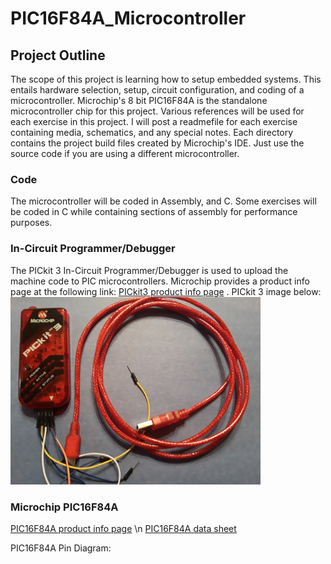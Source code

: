 # PIC16F84A_Microcontroller

## Project Outline

 The scope of this project is learning how to setup embedded systems.  This entails hardware selection, setup, 
 circuit configuration, and coding of a microcontroller.  Microchip's 8 bit PIC16F84A is the standalone microcontroller 
 chip for this project.  Various references will be used for each exercise in this project.  I will post a readmefile 
 for each exercise containing media, schematics, and any special notes.  Each directory contains the project build files 
 created by Microchip's IDE.  Just use the source code if you are using a different microcontroller.
 
### Code

 The microcontroller will be coded in Assembly, and C. Some exercises will be coded in C while containing sections of 
 assembly for performance purposes.
 
### In-Circuit Programmer/Debugger
 The PICkit 3 In-Circuit Programmer/Debugger is used to upload the machine code to PIC microcontrollers.  Microchip provides a 
 product info page at the following link: [PICkit3 product info page](http://www.microchip.com/Developmenttools/ProductDetails.aspx?PartNO=PG164130) .
 PICkit 3 image below: <img src="Images/PICkit3.jpg" width="400">
 
### Microchip PIC16F84A
 [PIC16F84A product info page](http://www.microchip.com/wwwproducts/en/pic16f84a) \n
 [PIC16F84A data sheet](http://ww1.microchip.com/downloads/en/DeviceDoc/35007C.pdf) 
 
 PIC16F84A Pin Diagram:
 
 
